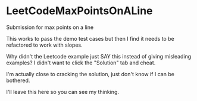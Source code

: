 # LeetCodeMaxPointsOnALine
Submission for max points on a line

This works to pass the demo test cases but then I find it needs to be refactored to work with slopes.

Why didn't the Leetcode example just SAY this instead of giving misleading examples? I didn't want to click the "Solution" tab and cheat.

I'm actually close to cracking the solution, just don't know if I can be bothered. 

I'll leave this here so you can see my thinking.
 
